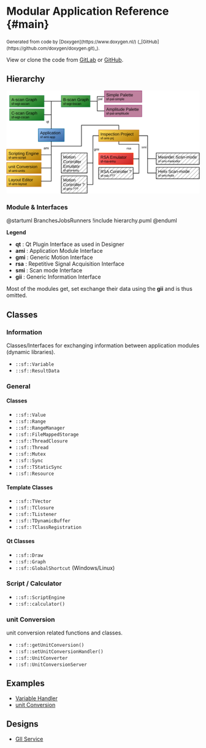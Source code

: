 # Modular Application Reference {#main}

<small>
Generated from code by [Doxygen](https://www.doxygen.nl/) (_[GitHub](https://github.com/doxygen/doxygen.git)_).
</small>

View or clone the code from [GitLab](https://git.scanframe.com/shared)
or [GitHub](https://github.com/Scanframe/sf-mod-app).


## Hierarchy

![Module hierarchy](hierarchy.svg)

###  Module & Interfaces

@startuml BranchesJobsRunners
!include hierarchy.puml
@enduml

**Legend**
* **qt** : Qt Plugin Interface as used in Designer
* **ami** : Application Module Interface
* **gmi** : Generic Motion Interface
* **rsa** : Repetitive Signal Acquisition Interface
* **smi** : Scan mode Interface
* **gii** : Generic Information Interface

Most of the modules get, set exchange their data using the **gii** and is thus omitted.

## Classes

### Information

Classes/Interfaces for exchanging information between application modules (dynamic libraries).

* `::sf::Variable`
* `::sf::ResultData`

### General

#### Classes  

* `::sf::Value`
* `::sf::Range`
* `::sf::RangeManager`
* `::sf::FileMappedStorage`
* `::sf::ThreadClosure`
* `::sf::Thread`
* `::sf::Mutex`
* `::sf::Sync`
* `::sf::TStaticSync`
* `::sf::Resource`


#### Template Classes

* `::sf::TVector`
* `::sf::TClosure`
* `::sf::TListener`
* `::sf::TDynamicBuffer`
* `::sf::TClassRegistration`

#### Qt Classes

* `::sf::Draw`
* `::sf::Graph`
* `::sf::GlobalShortcut` (Windows/Linux)
  
### Script / Calculator

* `::sf::ScriptEngine`
* `::sf::calculator()`

### unit Conversion

unit conversion related functions and classes.

* `::sf::getUnitConversion()`
* `::sf::setUnitConversionHandler()`
* `::sf::UnitConverter`
* `::sf::UnitConversionServer`


## Examples

* [Variable Handler](sf-gii-Variable.html)
* [unit Conversion](sf-gii-UnitConversionServer.html)

## Designs

* [GII Service](sf-gii-Service-Design.html)


